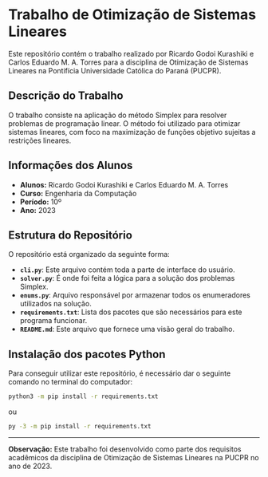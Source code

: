 # Trabalho de Otimização de Sistemas Lineares

Este repositório contém o trabalho realizado por Ricardo Godoi Kurashiki e Carlos Eduardo M. A. Torres para a disciplina de Otimização de Sistemas Lineares na Pontifícia Universidade Católica do Paraná (PUCPR).

## Descrição do Trabalho

O trabalho consiste na aplicação do método Simplex para resolver problemas de programação linear. O método foi utilizado para otimizar sistemas lineares, com foco na maximização de funções objetivo sujeitas a restrições lineares.

## Informações dos Alunos

- **Alunos:** Ricardo Godoi Kurashiki e Carlos Eduardo M. A. Torres
- **Curso:** Engenharia da Computação
- **Período:** 10º
- **Ano:** 2023

## Estrutura do Repositório

O repositório está organizado da seguinte forma:

- **`cli.py`**: Este arquivo contém toda a parte de interface do usuário.
- **`solver.py`**: É onde foi feita a lógica para a solução dos problemas Simplex.
- **`enums.py`**: Arquivo responsável por armazenar todos os enumeradores utilizados na solução.
- **`requirements.txt`**: Lista dos pacotes que são necessários para este programa funcionar.
- **`README.md`**: Este arquivo que fornece uma visão geral do trabalho.

## Instalação dos pacotes Python

Para conseguir utilizar este repositório, é necessário dar o seguinte comando no terminal do computador:

```bash
python3 -m pip install -r requirements.txt
```

ou

```bash
py -3 -m pip install -r requirements.txt
```

---

**Observação:** Este trabalho foi desenvolvido como parte dos requisitos acadêmicos da disciplina de Otimização de Sistemas Lineares na PUCPR no ano de 2023.
